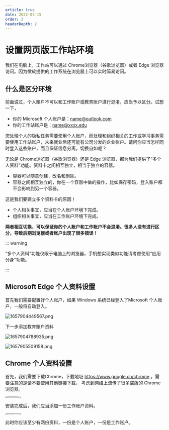 ```yaml
---
article: true
date: 2022-07-15
order: 2
headerDepth: 2
---
```


# 设置网页版工作站环境

我们在电脑上，工作站可以通过 Chrome浏览器（谷歌浏览器）或者 Edge 浏览器访问。因为微软提供的工作系统在浏览器上可以实时简易访问。

## 什么是区分环境

前面说过，个人账户不可以和工作账户或教育账户进行混淆，应当予以区分。试想一下，

- 你的 Microsoft 个人账户是：name@outlook.com
- 你的工作站账户是：name@xxxx.edu

您处理个人的隐私任务需要使用个人账户，而处理和组织相关的工作或学习事务需要使用工作站账户，未来就业后还可能有公司分发的企业账户。请问你应当怎样同时登入这些账户，而且保证信息分离，切换自如呢？

无论是 Chrome浏览器（谷歌浏览器）还是 Edge 浏览器，都为我们提供了“多个人资料”功能。资料卡之间相互独立，相当于独立的容器。

- 容器可以随意创建，改名和删除。
- 容器之间相互独立的，你在一个容器中做的操作，比如保存密码，登入账户都不会影响到另一个容器。

这是我们要建立多个资料卡的原因！

- 个人相关事宜，应当在个人账户环境下完成。
- 组织相关事宜，应当在工作账户环境下完成。

**两者相互切换，可以保证你的个人账户和工作账户不会混淆。很多人没有进行区分，导致后期浏览器或者账户出现了很多错误！**

::: warning

“多个人资料”功能仅限于电脑上的浏览器，手机想实现类似功能请考虑使用“应用分身”功能。

:::

## Microsoft Edge 个人资料设置

首先我们需要配置好个人账户，如果 Windows 系统已经登入了Microsoft 个人账户，一般将自动登入。

![1657904449567.png](https://static-file.hk.zxg.red/2022/07/16/4882d44fae4b9.png)

下一步添加教育账户资料

![1657904788935.png](https://static-file.hk.zxg.red/2022/07/16/f9b26c56ff451.png)

![1657905509158.png](https://static-file.hk.zxg.red/2022/07/16/ce5b184c027c8.png)

## Chrome 个人资料设置

首先，我们需要下载Chrome，下载地址  https://www.google.cn/chrome  。需要注意的是请不要使用其他链接下载， 考虑到网络上流传了很多盗版的 Chrome浏览器。

<img src="https://static-file.hk.zxg.red/2022/07/16/d8ed0a68a794f.png" alt="1657905575293.png" style="zoom:33%;" />

安装完成后，我们应当添加一份工作账户资料。

<img src="https://static-file.hk.zxg.red/2022/07/16/cdee6951d8cea.png" alt="1657905607773.png" style="zoom:33%;" />

此时你应该至少有两份资料，一份是个人账户，一份是工作账户。
